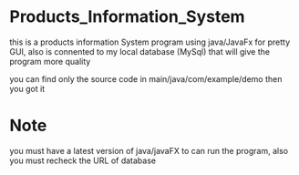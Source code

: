 # Products_Information_System
this is a products information System program using java/JavaFx for pretty GUI, also is connented to my local database (MySql) that will give the program more quality 

you can find only the source code in  main/java/com/example/demo then you got it 

# Note
you must have a latest version of java/javaFX to can run the program, also you must recheck the URL of database
